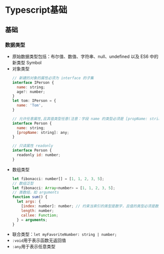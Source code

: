 # Typescript基础

## 基础
### 数据类型
- 原始数据类型包括：布尔值、数值、字符串、null、undefined 以及 ES6 中的新类型 Symbol
- 对象类型
  ```js
  // 新建的对象的属性必须为 interface 的子集
  interface IPerson {
    name: string;
    age?: number;
  }
  let tom: IPerson = {
    name: 'Tom',
  }

  // 允许任意属性,且其值类型任意(注意：字段 name 的类型必须是 [propName: string] 类型的子集) 
  interface Person {
    name: string;
    [propName: string]: any;
  }

  // 只读属性 readonly
  interface Person {
    readonly id: number;
  }
  ```
- 数组类型
  ```js
  let fibonacci: number[] = [1, 1, 2, 3, 5];
  // 数组泛型
  let fibonacci: Array<number> = [1, 1, 2, 3, 5];
  // 类数组，如 arguments
  function sum() {
    let args: {
      [index: number]: number; // 约束当索引的类型是数字，且值的类型必须是数字
      length: number;
      callee: Function;
    } = arguments;
  }
  ```
- 联合类型：`let myFavoriteNumber: string | number;`
- `:void`用于表示函数无返回值
- `:any`用于表示任意类型